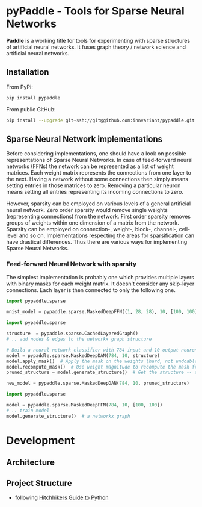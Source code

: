 # pyPaddle - Tools for Sparse Neural Networks
**Paddle** is a working title for tools for experimenting with sparse structures of artificial neural networks.
It fuses graph theory / network science and artificial neural networks. 

## Installation
From PyPi:
```bash
pip install pypaddle
```

From public GitHub:
```bash
pip install --upgrade git+ssh://git@github.com:innvariant/pypaddle.git
```

## Sparse Neural Network implementations
Before considering implementations, one should have a look on possible representations of Sparse Neural Networks.
In case of feed-forward neural networks (FFNs) the network can be represented as a list of weight matrices.
Each weight matrix represents the connections from one layer to the next.
Having a network without some connections then simply means setting entries in those matrices to zero.
Removing a particular neuron means setting all entries representing its incoming connections to zero.

However, sparsity can be employed on various levels of a general artificial neural network.
Zero order sparsity would remove single weights (representing connections) from the network.
First order sparsity removes groups of weights within one dimension of a matrix from the network.
Sparsity can be employed on connection-, weight-, block-, channel-, cell-level and so on.
Implementations respecting the areas for sparsification can have drastical differences.
Thus there are various ways for implementing Sparse Neural Networks.

### Feed-forward Neural Network with sparsity
The simplest implementation is probably one which provides multiple layers with binary masks for each weight matrix.
It doesn't consider any skip-layer connections.
Each layer is then connected to only the following one.
```python
import pypaddle.sparse

mnist_model = pypaddle.sparse.MaskedDeepFFN((1, 28, 28), 10, [100, 100])
```


```python
import pypaddle.sparse

structure  = pypaddle.sparse.CachedLayeredGraph()
# .. add nodes & edges to the networkx graph structure

# Build a neural network classifier with 784 input and 10 output neurons and the given structure
model = pypaddle.sparse.MaskedDeepDAN(784, 10, structure)
model.apply_mask()  # Apply the mask on the weights (hard, not undoable)
model.recompute_mask()  # Use weight magnitude to recompute the mask from the network
pruned_structure = model.generate_structure()  # Get the structure -- a networkx graph -- based on the current mask

new_model = pypaddle.sparse.MaskedDeepDAN(784, 10, pruned_structure)
```
```python
import pypaddle.sparse

model = pypaddle.sparse.MaskedDeepFFN(784, 10, [100, 100])
# .. train model
model.generate_structure()  # a networkx graph
``` 


# Development

## Architecture

## Project Structure
- following [Hitchhikers Guide to Python](http://docs.python-guide.org/en/latest/writing/structure/)
